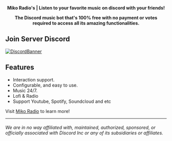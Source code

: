 <div align="center">
  <strong>
      <p>Miko Radio's | Listen to your favorite music on discord with your friends!</p>
    <p>The Discord music bot that's 100% free with no payment or votes required to access all its amazing functionalities.</p>
  </strong>
<h3 align="center">

</h3>
</div>

## Join Server Discord
  [![DiscordBanner](https://invidget.switchblade.xyz/YZR9YF96Fs)](https://discord.gg/YZR9YF96Fs)


## Features
- Interaction support.
- Configurable, and easy to use.
- Music 24/7.
- Lofi & Radio
- Support Youtube, Spotify, Soundcloud and etc

Visit [Miko Radio](https://mikoradio.com/) to learn more!

----

###### We are in no way affiliated with, maintained, authorized, sponsored, or officially associated with Discord Inc or any of its subsidiaries or affiliates.
<!-- Heavily inspired by https://github.com/crunchy-lab !-->
